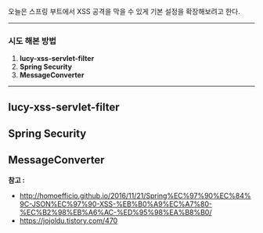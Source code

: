 오늘은 스프링 부트에서 XSS 공격을 막을 수 있게 기본 설정을 확장해보려고 한다.

---

### **시도 해본 방법**

1. **lucy-xss-servlet-filter**
2. **Spring Security**
3. **MessageConverter**

---

## lucy-xss-servlet-filter



## Spring Security



## MessageConverter

**참고 :** 

- http://homoefficio.github.io/2016/11/21/Spring%EC%97%90%EC%84%9C-JSON%EC%97%90-XSS-%EB%B0%A9%EC%A7%80-%EC%B2%98%EB%A6%AC-%ED%95%98%EA%B8%B0/
- https://jojoldu.tistory.com/470

